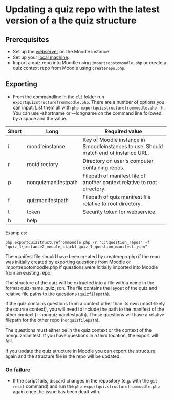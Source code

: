 # Updating a quiz repo with the latest version of a the quiz structure

## Prerequisites
- Set up the [webserver](webservicesetup.md) on the Moodle instance.
- Set up your [local machine](localsetup.md).
- Import a quiz repo into Moodle using `importrepotomoodle.php` or create a quiz context repo from Moodle using `createrepo.php`.

## Exporting
- From the commandline in the `cli` folder run `exportquizstructurefrommoodle.php`. There are a number of options you can input. List them all with `php exportquizstructurefrommoodle.php -h`. You can use -shortname or --longname on the command line followed by a space and the value.

|Short|Long|Required value|
|-|-|-|
|i|moodleinstance|Key of Moodle instance in $moodleinstances to use. Should match end of instance URL.|
|r|rootdirectory|Directory on user's computer containing repos.|
|p|nonquizmanifestpath|Filepath of manifest file of another context relative to root directory.|
|f|quizmanifestpath|Filepath of quiz manifest file relative to root directory.|
|t|token|Security token for webservice.|
|h|help|

Examples:

`php exportquizstructurefrommoodle.php -r "C:\question_repos" -f "quiz_1\instance2_module_stack1_quiz-1_question_manifest.json"`

The manifest file should have been created by createrepo.php if the repo was initially created by exporting questions from Moodle or importrepotomoodle.php if questions were initially imported into Moodle from an existing repo.

The structure of the quiz will be extracted into a file with a name in the format quiz-name_quiz.json. The file contains the layout of the quiz and relative file paths to the questions (`quizfilepath`).

If the quiz contains questions from a context other than its own (most-likely the course context), you will need to include the path to the manifest of the other context (--nonquizmanifestpath). Those questions will have a relative filepath for the other repo (`nonquizfilepath`).

The questions must either be in the quiz context or the context of the nonquizmanifest. If you have questions in a third location, the export will fail.

If you update the quiz structure in Moodle you can export the structure again and the structure file in the repo will be updated.

### On failure

- If the script fails, discard changes in the repository (e.g. with the `git reset` command) and run the `php exportquizstructurefrommoodle.php` again once the issue has been dealt with.